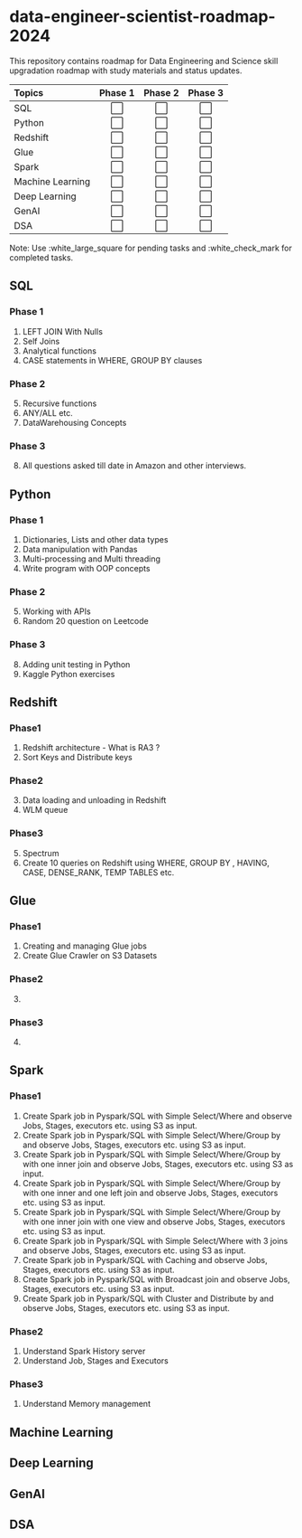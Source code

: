 # data-engineer-scientist-roadmap-2024
This repository contains roadmap for Data Engineering and Science skill upgradation roadmap with study materials and status updates.

| Topics            | Phase 1 | Phase 2 | Phase 3 |
| :---------------- | :------: | :----: | :----: |
| SQL              | :white_large_square: |:white_large_square:|:white_large_square:|
| Python           | :white_large_square: |:white_large_square:|:white_large_square:|
| Redshift         | :white_large_square: |:white_large_square:|:white_large_square:|
| Glue             | :white_large_square: |:white_large_square:|:white_large_square:|
| Spark            | :white_large_square: |:white_large_square:|:white_large_square:|
| Machine Learning | :white_large_square: |:white_large_square:|:white_large_square:|
| Deep Learning    | :white_large_square: |:white_large_square:|:white_large_square:|
| GenAI            | :white_large_square: |:white_large_square:|:white_large_square:|
| DSA              | :white_large_square: |:white_large_square:|:white_large_square:|

Note: Use :white_large_square for pending tasks and :white_check_mark for completed tasks.

## SQL

### Phase 1

1. LEFT JOIN With Nulls
2. Self Joins
3. Analytical functions
4. CASE statements in WHERE, GROUP BY clauses

### Phase 2
5. Recursive functions
6. ANY/ALL etc.
7. DataWarehousing Concepts

### Phase 3
8. All questions asked till date in Amazon and other interviews.

## Python

### Phase 1
1. Dictionaries, Lists and other data types
2. Data manipulation with Pandas
3. Multi-processing and Multi threading
4. Write program with OOP concepts

### Phase 2
5. Working with APIs
6. Random 20 question on Leetcode

### Phase 3
8. Adding unit testing in Python
9. Kaggle Python exercises

## Redshift

### Phase1
1. Redshift architecture - What is RA3 ?
2. Sort Keys and Distribute keys

### Phase2
3. Data loading and unloading in Redshift
4. WLM queue

### Phase3
5. Spectrum
6. Create 10 queries on Redshift using WHERE, GROUP BY , HAVING, CASE, DENSE_RANK, TEMP TABLES etc.

## Glue 

### Phase1
1. Creating and managing Glue jobs
2. Create Glue Crawler on S3 Datasets

### Phase2
3. <TBD>

### Phase3
4. <TBD>

## Spark

### Phase1
1. Create Spark job in Pyspark/SQL with Simple Select/Where and observe Jobs, Stages, executors etc. using S3 as input.
2. Create Spark job in Pyspark/SQL with Simple Select/Where/Group by and observe Jobs, Stages, executors etc. using S3 as input.
3. Create Spark job in Pyspark/SQL with Simple Select/Where/Group by with one inner join and observe Jobs, Stages, executors etc. using S3 as input.
4. Create Spark job in Pyspark/SQL with Simple Select/Where/Group by with one inner and one left join and observe Jobs, Stages, executors etc. using S3 as input.
5. Create Spark job in Pyspark/SQL with Simple Select/Where/Group by with one inner join with one view and observe Jobs, Stages, executors etc. using S3 as input.
6. Create Spark job in Pyspark/SQL with Simple Select/Where with 3 joins and observe Jobs, Stages, executors etc. using S3 as input.
7. Create Spark job in Pyspark/SQL with Caching and observe Jobs, Stages, executors etc. using S3 as input.
8. Create Spark job in Pyspark/SQL with Broadcast join and observe Jobs, Stages, executors etc. using S3 as input.
9. Create Spark job in Pyspark/SQL with Cluster and Distribute by and observe Jobs, Stages, executors etc. using S3 as input.

### Phase2
1. Understand Spark History server
2. Understand Job, Stages and Executors

### Phase3
1. Understand Memory management

## Machine Learning

## Deep Learning

## GenAI

## DSA

